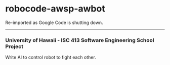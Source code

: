 # robocode-awsp-awbot
Re-imported as Google Code is shutting down.

------------------ 
### University of Hawaii - ISC 413 Software Engineering School Project

Write AI to control robot to fight each other. 

